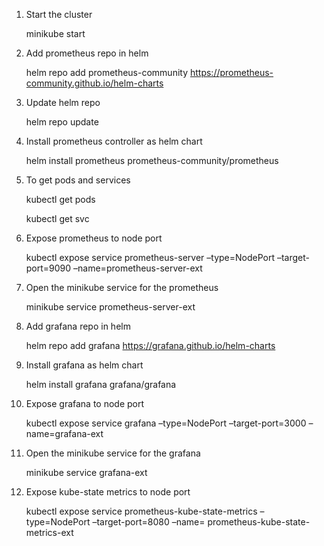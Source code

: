 1. Start the cluster

   minikube start

2. Add prometheus repo in helm

   helm repo add prometheus-community https://prometheus-community.github.io/helm-charts

3. Update helm repo

   helm repo update

4. Install prometheus controller as helm chart

   helm install prometheus prometheus-community/prometheus

5. To get pods and services

   kubectl get pods
   
   kubectl get svc

5. Expose prometheus to node port

   kubectl expose service prometheus-server –type=NodePort –target-port=9090 –name=prometheus-server-ext

6. Open the minikube service for the prometheus

   minikube service prometheus-server-ext

7. Add grafana repo in helm

   helm repo add grafana https://grafana.github.io/helm-charts

8. Install grafana as helm chart

   helm install grafana grafana/grafana

9. Expose grafana to node port
   
   kubectl expose service grafana –type=NodePort –target-port=3000 –name=grafana-ext

10. Open the minikube service for the grafana

    minikube service grafana-ext

11. Expose kube-state metrics to node port

    kubectl expose service prometheus-kube-state-metrics –type=NodePort –target-port=8080 –name= prometheus-kube-state-metrics-ext
